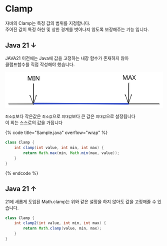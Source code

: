 # Clamp

자바의 Clamp는 특정 값의 범위를 지정합니다.\
주어진 값이 특정 하한 및 상한 경계를 벗어나지 않도록 보장해주는 기능 입니다.

## Java 21 ↓

JAVA21 이전에는 Java에 값을 고정하는 내장 함수가 존재하지 않아\
클램프함수를 직접 작성해야 했습니다.

<img src="../../../.gitbook/assets/file.excalidraw (2) (1) (1) (1) (1) (1).svg" alt="" class="gitbook-drawing">

`최소값`보다 작은값은 `최소값`으로 `최대값`보다 큰 값은 `최대값`으로 설정됩니다\
이 외는 스스로의 값을 가집니다

{% code title="Sample.java" overflow="wrap" %}
```java
class Clamp {
    int clamp(int value, int min, int max) {
        return Math.max(min, Math.min(max, value));
    }
}
```
{% endcode %}

## Java 21 ↑

21에 새롭게 도입된 Math.clamp는 위와 같은 설정을 하지 않아도 값을 고정해줄 수 있습니다.

```java
class Clamp {
    int clamp2(int value, int min, int max) {
        return Math.clamp(value, min, max);
    }
}
```
